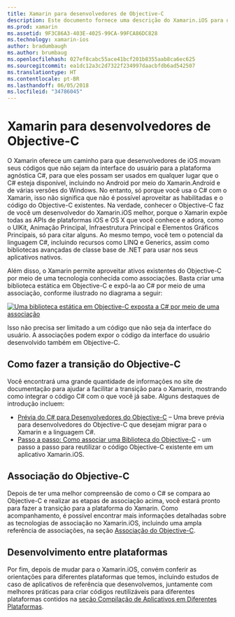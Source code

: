 ```yaml
---
title: Xamarin para desenvolvedores de Objective-C
description: Este documento fornece uma descrição do Xamarin.iOS para desenvolvedores do Objective-C. Ele tem links para guias que descrevem como fazer a transição para o C# partindo do Objective-C, como associar uma biblioteca do Objective-C para uso em C# e como criar um aplicativo móvel multiplataforma.
ms.prod: xamarin
ms.assetid: 9F3C86A3-403E-4025-99CA-99FCA86DC828
ms.technology: xamarin-ios
author: bradumbaugh
ms.author: brumbaug
ms.openlocfilehash: 027ef8cabc55ace41bcf201b8355aab8ca6ec625
ms.sourcegitcommit: ea1dc12a3c2d7322f234997daacbfdb6ad542507
ms.translationtype: HT
ms.contentlocale: pt-BR
ms.lasthandoff: 06/05/2018
ms.locfileid: "34786045"
---
```

# <a name="xamarin-for-objective-c-developers"></a>Xamarin para desenvolvedores de Objective-C

O Xamarin oferece um caminho para que desenvolvedores de iOS movam seus códigos que não sejam da interface do usuário para a plataforma agnóstica C#, para que eles possam ser usados em qualquer lugar que o C# esteja disponível, incluindo no Android por meio do Xamarin.Android e de várias versões do Windows. No entanto, só porque você usa o C# com o Xamarin, isso não significa que não é possível aproveitar as habilitadas e o código do Objective-C existentes. Na verdade, conhecer o Objective-C faz de você um desenvolvedor do Xamarin.iOS melhor, porque o Xamarin expõe todas as APIs de plataformas iOS e OS X que você conhece e adora, como o UIKit, Animação Principal, Infraestrutura Principal e Elementos Gráficos Principais, só para citar alguns. Ao mesmo tempo, você tem o potencial da linguagem C#, incluindo recursos como LINQ e Generics, assim como bibliotecas avançadas de classe base de .NET para usar nos seus aplicativos nativos.

Além disso, o Xamarin permite aproveitar ativos existentes do Objective-C por meio de uma tecnologia conhecida como associações. Basta criar uma biblioteca estática em Objective-C e expô-la ao C# por meio de uma associação, conforme ilustrado no diagrama a seguir:

 [![](images/01-bindings.png "Uma biblioteca estática em Objective-C exposta a C# por meio de uma associação")](images/01-bindings.png#lightbox)

Isso não precisa ser limitado a um código que não seja da interface do usuário. A associações podem expor o código da interface do usuário desenvolvido também em Objective-C.

## <a name="transitioning-from-objective-c"></a>Como fazer a transição do Objective-C

Você encontrará uma grande quantidade de informações no site de documentação para ajudar a facilitar a transição para o Xamarin, mostrando como integrar o código C# com o que você já sabe. Alguns destaques de introdução incluem:

-   [Prévia do C# para Desenvolvedores do Objective-C](primer.md) – Uma breve prévia para desenvolvedores do Objective-C que desejam migrar para o Xamarin e a linguagem C#. 
-   [Passo a passo: Como associar uma Biblioteca do Objective-C](~/ios/platform/binding-objective-c/walkthrough.md) - um passo a passo para reutilizar o código Objective-C existente em um aplicativo Xamarin.iOS. 


## <a name="binding-objective-c"></a>Associação do Objective-C

Depois de ter uma melhor compreensão de como o C# se compara ao Objective-C e realizar as etapas de associação acima, você estará pronto para fazer a transição para a plataforma do Xamarin. Como acompanhamento, é possível encontrar mais informações detalhadas sobre as tecnologias de associação no Xamarin.iOS, incluindo uma ampla referência de associações, na seção [Associação do Objective-C](~/ios/platform/binding-objective-c/index.md).

## <a name="cross-platform-development"></a>Desenvolvimento entre plataformas

Por fim, depois de mudar para o Xamarin.iOS, convém conferir as orientações para diferentes plataformas que temos, incluindo estudos de caso de aplicativos de referência que desenvolvemos, juntamente com melhores práticas para criar códigos reutilizáveis para diferentes plataformas contidos na [seção Compilação de Aplicativos em Diferentes Plataformas](~/cross-platform/app-fundamentals/building-cross-platform-applications/index.md).
